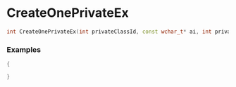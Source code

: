 # CreateOnePrivateEx

```cpp - C++
int CreateOnePrivateEx(int privateClassId, const wchar_t* ai, int privateWeightPoint, int respawnTime, int x, int y, int z, int direction, int arg_9, int arg_10);
```

### Examples
```cpp - C++
{

}
```

